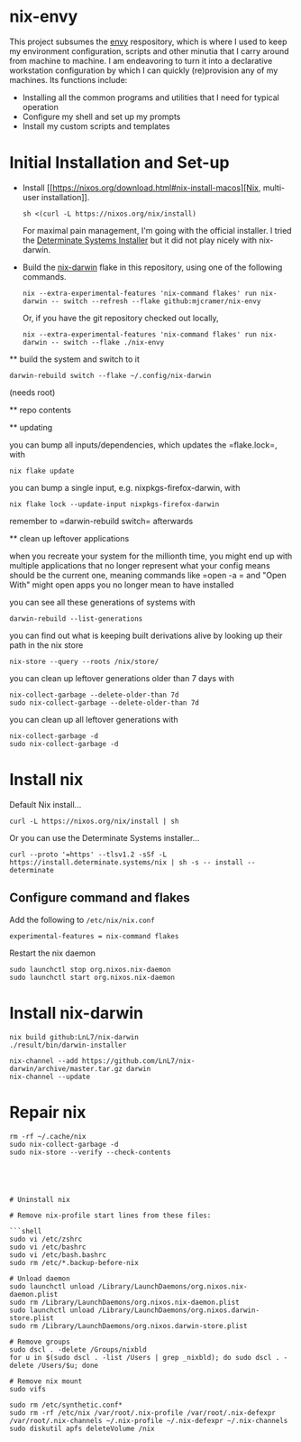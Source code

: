 # nix-envy

This project subsumes the [envy](https://github.com/mjcramer/envy) respository, which is where I used to keep my environment configuration, scripts and other minutia that I carry around from machine to machine. I am endeavoring to turn it into a declarative workstation configuration by which I can quickly (re)provision any of my machines. Its functions include:

 - Installing all the common programs and utilities that I need for typical operation
 - Configure my shell and set up my prompts 
 - Install my custom scripts and templates

# Initial Installation and Set-up 

- Install [[https://nixos.org/download.html#nix-install-macos][Nix, multi-user installation]].
  ```shell
  sh <(curl -L https://nixos.org/nix/install)
  ```
  For maximal pain management, I'm going with the official installer. I tried the [Determinate Systems Installer](https://determinate.systems/nix-installer/) but it did not play nicely with nix-darwin.

- Build the [nix-darwin](https://github.com/LnL7/nix-darwin) flake in this repository, using one of the following commands.
  ```shell
  nix --extra-experimental-features 'nix-command flakes' run nix-darwin -- switch --refresh --flake github:mjcramer/nix-envy
  ```
  Or, if you have the git repository checked out locally,
  ```shell
  nix --extra-experimental-features 'nix-command flakes' run nix-darwin -- switch --flake ./nix-envy
  ```

** build the system and switch to it

```shell
darwin-rebuild switch --flake ~/.config/nix-darwin
```

(needs root)

** repo contents




** updating

you can bump all inputs/dependencies, which updates the =flake.lock=, with

```shell
nix flake update
```

you can bump a single input, e.g. nixpkgs-firefox-darwin, with

```shell
nix flake lock --update-input nixpkgs-firefox-darwin
```

remember to =darwin-rebuild switch= afterwards

** clean up leftover applications

when you recreate your system for the millionth time, you might end up with multiple applications that no longer represent what your config means should be the current one, meaning commands like =open -a <app name>= and "Open With" might open apps you no longer mean to have installed

you can see all these generations of systems with

```shell
darwin-rebuild --list-generations
```

you can find out what is keeping built derivations alive by looking up their path in the nix store

```shell
nix-store --query --roots /nix/store/
```

you can clean up leftover generations older than 7 days with

```shell
nix-collect-garbage --delete-older-than 7d
sudo nix-collect-garbage --delete-older-than 7d
```

you can clean up all leftover generations with

```shell
nix-collect-garbage -d
sudo nix-collect-garbage -d
```



# Install nix

Default Nix install...
```shell
curl -L https://nixos.org/nix/install | sh
```

Or you can use the Determinate Systems installer...
```shell
curl --proto '=https' --tlsv1.2 -sSf -L https://install.determinate.systems/nix | sh -s -- install --determinate
```

 ## Configure command and flakes
 
Add the following to `/etc/nix/nix.conf`
```
experimental-features = nix-command flakes
```

Restart the nix daemon
```shell
sudo launchctl stop org.nixos.nix-daemon
sudo launchctl start org.nixos.nix-daemon
```

# Install nix-darwin

```shell
nix build github:LnL7/nix-darwin
./result/bin/darwin-installer

nix-channel --add https://github.com/LnL7/nix-darwin/archive/master.tar.gz darwin
nix-channel --update

```
# Repair nix

```shell
rm -rf ~/.cache/nix
sudo nix-collect-garbage -d
sudo nix-store --verify --check-contents





# Uninstall nix

# Remove nix-profile start lines from these files:

```shell
sudo vi /etc/zshrc
sudo vi /etc/bashrc
sudo vi /etc/bash.bashrc
sudo rm /etc/*.backup-before-nix

# Unload daemon
sudo launchctl unload /Library/LaunchDaemons/org.nixos.nix-daemon.plist
sudo rm /Library/LaunchDaemons/org.nixos.nix-daemon.plist
sudo launchctl unload /Library/LaunchDaemons/org.nixos.darwin-store.plist
sudo rm /Library/LaunchDaemons/org.nixos.darwin-store.plist

# Remove groups
sudo dscl . -delete /Groups/nixbld
for u in $(sudo dscl . -list /Users | grep _nixbld); do sudo dscl . -delete /Users/$u; done

# Remove nix mount
sudo vifs

sudo rm /etc/synthetic.conf*
sudo rm -rf /etc/nix /var/root/.nix-profile /var/root/.nix-defexpr /var/root/.nix-channels ~/.nix-profile ~/.nix-defexpr ~/.nix-channels
sudo diskutil apfs deleteVolume /nix
```
